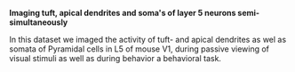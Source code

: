 **Imaging tuft, apical dendrites and soma's of layer 5 neurons semi-simultaneously**

In this dataset we imaged the activity of tuft- and apical dendrites as wel as somata of Pyramidal cells in L5 of mouse V1, during passive viewing of visual stimuli as well as during behavior a behavioral task. 
